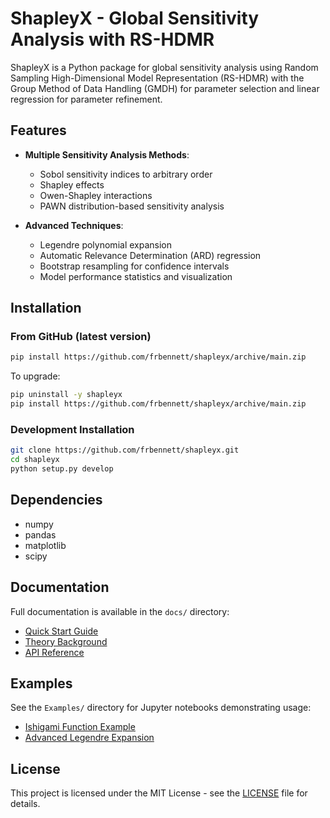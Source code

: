 # ShapleyX - Global Sensitivity Analysis with RS-HDMR

ShapleyX is a Python package for global sensitivity analysis using Random Sampling High-Dimensional Model Representation (RS-HDMR) with the Group Method of Data Handling (GMDH) for parameter selection and linear regression for parameter refinement.

## Features

- **Multiple Sensitivity Analysis Methods**:
  - Sobol sensitivity indices to arbitrary order
  - Shapley effects
  - Owen-Shapley interactions
  - PAWN distribution-based sensitivity analysis

- **Advanced Techniques**:
  - Legendre polynomial expansion
  - Automatic Relevance Determination (ARD) regression
  - Bootstrap resampling for confidence intervals
  - Model performance statistics and visualization

## Installation

### From GitHub (latest version)
```bash
pip install https://github.com/frbennett/shapleyx/archive/main.zip
```

To upgrade:
```bash
pip uninstall -y shapleyx
pip install https://github.com/frbennett/shapleyx/archive/main.zip
```

### Development Installation
```bash
git clone https://github.com/frbennett/shapleyx.git
cd shapleyx
python setup.py develop
```

## Dependencies
- numpy
- pandas
- matplotlib
- scipy

## Documentation

Full documentation is available in the `docs/` directory:
- [Quick Start Guide](docs/quick_start.md)
- [Theory Background](docs/theory.md)
- [API Reference](docs/api.md)

## Examples

See the `Examples/` directory for Jupyter notebooks demonstrating usage:
- [Ishigami Function Example](Examples/ishigami.ipynb)
- [Advanced Legendre Expansion](Examples/ishigami_new_legendre.ipynb)

## License

This project is licensed under the MIT License - see the [LICENSE](LICENSE) file for details.
